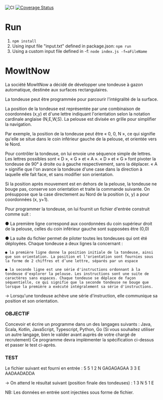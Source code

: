 ![CI](https://github.com/Ayskah/MowItNow/workflows/CI/badge.svg?branch=master) 
[![Coverage Status](https://coveralls.io/repos/github/Ayskah/MowItNow/badge.svg?branch=master)](https://coveralls.io/github/Ayskah/MowItNow?branch=master)

# Run

1. `npm install`
2. Using input file "input.txt" defined in package.json: `npm run`
3. Using a custom input file defined in -f: `node index.js -f=aFileName`

# MowItNow
La société MowItNow a décidé de développer une tondeuse à gazon automatique, destinée aux
surfaces rectangulaires.

La tondeuse peut être programmée pour parcourir l'intégralité de la surface.

La position de la tondeuse est représentée par une combinaison de coordonnées (x,y) et d'une
lettre indiquant l'orientation selon la notation cardinale anglaise (N,E,W,S). La pelouse est
divisée en grille pour simplifier la navigation.

Par exemple, la position de la tondeuse peut être « 0, 0, N », ce qui signifie qu'elle se situe
dans le coin inférieur gauche de la pelouse, et orientée vers le Nord.

Pour contrôler la tondeuse, on lui envoie une séquence simple de lettres. Les lettres possibles
sont « D », « G » et « A ». « D » et « G » font pivoter la tondeuse de 90° à droite ou à gauche
respectivement, sans la déplacer. « A » signifie que l'on avance la tondeuse d'une case dans la
direction à laquelle elle fait face, et sans modifier son orientation.

Si la position après mouvement est en dehors de la pelouse, la tondeuse ne bouge pas,
conserve son orientation et traite la commande suivante.
On présuppose que la case directement au Nord de la position (x, y) a pour coordonnées (x,
y+1).

Pour programmer la tondeuse, on lui fournit un fichier d'entrée construit comme suit :

● La première ligne correspond aux coordonnées du coin supérieur droit de la pelouse, celles du coin inférieur gauche sont supposées être (0,0)

● La suite du fichier permet de piloter toutes les tondeuses qui ont été déployées. Chaque tondeuse a deux lignes la concernant :

    ● la première ligne donne la position initiale de la tondeuse, ainsi que son orientation. La position et l'orientation sont fournies sous la forme de 2 chiffres et d’une lettre, séparés par un espace

    ● la seconde ligne est une série d'instructions ordonnant à la tondeuse d'explorer la pelouse. Les instructions sont une suite de caractères sans espaces. Chaque tondeuse se déplace de façon séquentielle, ce qui signifie que la seconde tondeuse ne bouge que lorsque la première a exécuté intégralement sa série d'instructions.

-> Lorsqu'une tondeuse achève une série d'instruction, elle communique sa position et son orientation.

### OBJECTIF
Concevoir et écrire un programme dans un des langages suivants : Java, Scala, Kotlin,
JavaScript, Typescript, Python, Go (Si vous souhaitez utiliser un autre langage, bien le valider
avant auprès de votre chargé de recrutement)
Ce programme devra implémenter la spécification ci-dessus et passer le test ci-après.

### TEST
Le fichier suivant est fourni en entrée :
5 5
1 2 N
GAGAGAGAA
3 3 E
AADAADADDA

-> On attend le résultat suivant (position finale des tondeuses) :
1 3 N
5 1 E

NB: Les données en entrée sont injectées sous forme de fichier.
